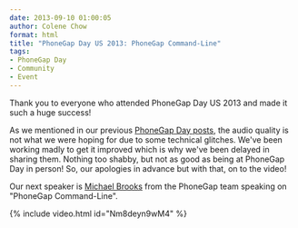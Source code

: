 ```yaml
---
date: 2013-09-10 01:00:05
author: Colene Chow
format: html
title: "PhoneGap Day US 2013: PhoneGap Command-Line"
tags:
- PhoneGap Day
- Community
- Event
---
```


Thank you to everyone who attended PhoneGap Day US 2013 and made it such a huge success!

As we mentioned in our previous [PhoneGap Day posts](http://phonegap.com/blog/tag/phonegap-day/), the audio quality is not what we were hoping for due to some technical glitches. We've been working madly to get it improved which is why we've been delayed in sharing them. Nothing too shabby, but not as good as being at PhoneGap Day in person! So, our apologies in advance but with that, on to the video!

Our next speaker is [Michael Brooks](http://twitter.com/mwbrooks) from the PhoneGap team speaking on "PhoneGap Command-Line".

{% include video.html id="Nm8deyn9wM4" %}
